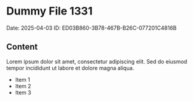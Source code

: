 # Dummy File 1331

Date: 2025-04-03
ID: ED03B860-3B78-467B-B26C-077201C4816B

## Content

Lorem ipsum dolor sit amet, consectetur adipiscing elit.
Sed do eiusmod tempor incididunt ut labore et dolore magna aliqua.

* Item 1
* Item 2
* Item 3

